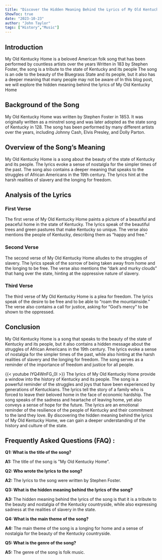 ```yaml
---
title: "Discover the Hidden Meaning Behind the Lyrics of My Old Kentucky Home"
ShowToc: true 
date: "2023-10-23"
author: "John Taylor" 
tags: ["History","Music"]
---
```

## Introduction

My Old Kentucky Home is a beloved American folk song that has been performed by countless artists over the years Written in 183 by Stephen Foster, the song is a tribute to the state of Kentucky and its people The song is an ode to the beauty of the Bluegrass State and its people, but it also has a deeper meaning that many people may not be aware of In this blog post, we will explore the hidden meaning behind the lyrics of My Old Kentucky Home

## Background of the Song

My Old Kentucky Home was written by Stephen Foster in 1853. It was originally written as a minstrel song and was later adopted as the state song of Kentucky in 128. The song has been performed by many different artists over the years, including Johnny Cash, Elvis Presley, and Dolly Parton.

## Overview of the Song’s Meaning

My Old Kentucky Home is a song about the beauty of the state of Kentucky and its people. The lyrics evoke a sense of nostalgia for the simpler times of the past. The song also contains a deeper meaning that speaks to the struggles of African Americans in the 19th century. The lyrics hint at the harsh realities of slavery and the longing for freedom.

## Analysis of the Lyrics

### First Verse

The first verse of My Old Kentucky Home paints a picture of a beautiful and peaceful home in the state of Kentucky. The lyrics speak of the beautiful trees and green pastures that make Kentucky so unique. The verse also mentions the people of Kentucky, describing them as “happy and free.”

### Second Verse

The second verse of My Old Kentucky Home alludes to the struggles of slavery. The lyrics speak of the sorrow of being taken away from home and the longing to be free. The verse also mentions the “dark and murky clouds” that hang over the state, hinting at the oppressive nature of slavery.

### Third Verse

The third verse of My Old Kentucky Home is a plea for freedom. The lyrics speak of the desire to be free and to be able to “roam the mountainside.” The verse also contains a call for justice, asking for “God’s mercy” to be shown to the oppressed.

## Conclusion

My Old Kentucky Home is a song that speaks to the beauty of the state of Kentucky and its people, but it also contains a hidden message about the struggles of African Americans in the 19th century. The lyrics evoke a sense of nostalgia for the simpler times of the past, while also hinting at the harsh realities of slavery and the longing for freedom. The song serves as a reminder of the importance of freedom and justice for all people.

{{< youtube lYQ4WnFG_0I >}} 
The lyrics of My Old Kentucky Home provide a window into the history of Kentucky and its people. The song is a powerful reminder of the struggles and joys that have been experienced by generations of Kentuckians. The lyrics tell the story of a family who is forced to leave their beloved home in the face of economic hardship. The song speaks of the sadness and heartache of leaving home, yet also conveys a sense of hope for the future. The lyrics are an emotional reminder of the resilience of the people of Kentucky and their commitment to the land they love. By discovering the hidden meaning behind the lyrics of My Old Kentucky Home, we can gain a deeper understanding of the history and culture of the state.

## Frequently Asked Questions (FAQ) :
**Q1: What is the title of the song?**

**A1:** The title of the song is "My Old Kentucky Home".

**Q2: Who wrote the lyrics to the song?**

**A2:** The lyrics to the song were written by Stephen Foster.

**Q3: What is the hidden meaning behind the lyrics of the song?**

**A3:** The hidden meaning behind the lyrics of the song is that it is a tribute to the beauty and nostalgia of the Kentucky countryside, while also expressing sadness at the realities of slavery in the state.

**Q4: What is the main theme of the song?**

**A4:** The main theme of the song is a longing for home and a sense of nostalgia for the beauty of the Kentucky countryside.

**Q5: What is the genre of the song?**

**A5:** The genre of the song is folk music.



